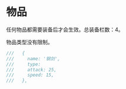 # 物品

任何物品都需要装备后才会生效。总装备栏数：4。

物品类型没有限制。

```javascript
///   {
///     name: '钢剑',
///     type: 
///     attack: 25,
///     speed: 15,
///   },
```
